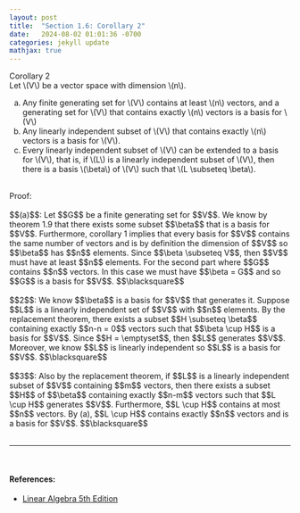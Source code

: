 ```yaml
---
layout: post
title:  "Section 1.6: Corollary 2"
date:   2024-08-02 01:01:36 -0700
categories: jekyll update
mathjax: true
---
```

<div class="purdiv">
Corollary 2
</div>
<div class="purbdiv">
	Let \(V\) be a vector space with dimension \(n\).
<ol style="list-style-type:lower-alpha">
	<li>Any finite generating set for \(V\) contains at least \(n\) vectors, and a generating set for \(V\) that contains exactly \(n\) vectors is a basis for \(V\)</li>
	<li>Any linearly independent subset of \(V\) that contains exactly \(n\) vectors is a basis for \(V\).</li>
	<li>Every linearly independent subset of \(V\) can be extended to a basis for \(V\), that is, if \(L\) is a linearly independent subset of \(V\), then there is a basis \(\beta\) of \(V\) such that \(L \subseteq \beta\).</li>
</ol>
</div>
<br>
Proof: 
<br>
<br>
$$(a)$$: Let $$G$$ be a finite generating set for $$V$$. We know by theorem 1.9 that there exists some subset $$\beta$$ that is a basis for $$V$$. Furthermore, corollary 1 implies that every basis for $$V$$ contains the same number of vectors and is by definition the dimension of $$V$$ so $$\beta$$ has $$n$$ elements. Since $$\beta \subseteq V$$, then $$V$$ must have at least $$n$$ elements. For the second part where $$G$$ contains $$n$$ vectors. In this case we must have $$\beta = G$$ and so $$G$$ is a basis for $$V$$. $$\blacksquare$$
<br>
<br>
$$2$$: We know $$\beta$$ is a basis for $$V$$ that generates it. Suppose $$L$$ is a linearly independent set of $$V$$ with $$n$$ elements. By the replacement theorem, there exists a subset $$H \subseteq \beta$$ containing exactly $$n-n = 0$$ vectors such that $$\beta \cup H$$ is a basis for $$V$$. Since $$H = \emptyset$$, then $$L$$ generates $$V$$. Moreover, we know $$L$$ is linearly independent so $$L$$ is a basis for $$V$$. $$\blacksquare$$
<br>
<br>
$$3$$: Also by the replacement theorem, if $$L$$ is a linearly independent subset of $$V$$ containing $$m$$ vectors, then there exists a subset $$H$$ of $$\beta$$ containing exactly $$n-m$$ vectors such that $$L \cup H$$ generates $$V$$. Furthermore, $$L \cup H$$ contains at most $$n$$ vectors. By (a), $$L \cup H$$ contains exactly $$n$$ vectors and is a basis for $$V$$. $$\blacksquare$$
<br>
<br>
<hr>
<br>
<!------------------------------------------------------------------------------------>
<h4><b>References:</b></h4>
<ul>
<li><a href="https://www.amazon.com/Linear-Algebra-5th-Stephen-Friedberg/dp/0134860241/ref=tmm_hrd_swatch_0?_encoding=UTF8&qid=&sr=">Linear Algebra 5th Edition</a></li>
</ul>
























